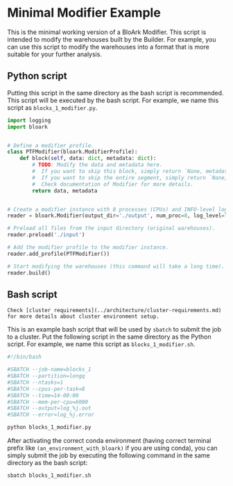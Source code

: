# Minimal Modifier Example

This is the minimal working version of a BloArk Modifier. This script is intended to modify the warehouses built by the Builder. For example, you can use this script to modify the warehouses into a format that is more suitable for your further analysis.

## Python script

Putting this script in the same directory as the bash script is recommended. This script will be executed by the bash script. For example, we name this script as `blocks_1_modifier.py`.

```python
import logging
import bloark


# Define a modifier profile.
class PTFModifier(bloark.ModifierProfile):
    def block(self, data: dict, metadata: dict):
        # TODO: Modify the data and metadata here.
        #  If you want to skip this block, simply return `None, metadata`.
        #  If you want to skip the entire segment, simply return `None, None`.
        #  Check documentation of Modifier for more details.
        return data, metadata


# Create a modifier instance with 8 processes (CPUs) and INFO-level logging.
reader = bloark.Modifier(output_dir='./output', num_proc=8, log_level=logging.INFO)

# Preload all files from the input directory (original warehouses).
reader.preload('./input')

# Add the modifier profile to the modifier instance.
reader.add_profile(PTFModifier())

# Start modifying the warehouses (this command will take a long time).
reader.build()
```

## Bash script

```{note}
Check [cluster requirements](../architecture/cluster-requirements.md) for more details about cluster environment setup.
```

This is an example bash script that will be used by `sbatch` to submit the job to a cluster. Put the following script in the same directory as the Python script. For example, we name this script as `blocks_1_modifier.sh`.

```bash
#!/bin/bash

#SBATCH --job-name=blocks_1
#SBATCH --partition=longq
#SBATCH --ntasks=1
#SBATCH --cpus-per-task=8
#SBATCH --time=14-00:00
#SBATCH --mem-per-cpu=6000
#SBATCH --output=log_%j.out
#SBATCH --error=log_%j.error

python blocks_1_modifier.py
```

After activating the correct conda environment (having correct terminal prefix like `(an_environment_with_bloark)` if you are using conda), you can simply submit the job by executing the following command in the same directory as the bash script:

```bash
sbatch blocks_1_modifier.sh
```
